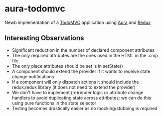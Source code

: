 # aura-todomvc

Newb implementation of a [TodoMVC][] application using [Aura][] and [Redux][]

## Interesting Observations

- Significant reduction in the number of declared component attributes
- The only required attributes are the ones used in the HTML in the .cmp file
- The only place attributes should be set is in setState()
- A component should extend the provider if it wants to receive state change notifications
- If a component will only dispatch actions it should include the redux:redux
  library (it does not need to extend the provider)
- We don't have to implement (re)render logic or attribute change handlers to
  avoid duplicating state across attributes; we can do this using pure
  functions in the state selector
- Testing becomes drastically easier as no mocking/stubbing is required

[Aura]: https://github.com/forcedotcom/aura
[Redux]: http://redux.js.org/index.html
[TodoMVC]: http://todomvc.com/
